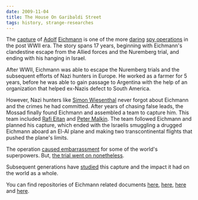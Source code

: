 ```yaml
---
date: 2009-11-04
title: The House On Garibaldi Street
tags: history, strange-researches
---
```


The [capture](http://www.jewishvirtuallibrary.org/jsource/Holocaust/eichcap.html) of [Adolf](http://en.wikipedia.org/wiki/Adolf_Eichmann) [Eichmann](http://www.bbc.co.uk/history/worldwars/genocide/eichmann_01.shtml) is one of the more [daring](http://www.militaryhistoryonline.com/wwii/articles/adolfeichmann.aspx) [spy operations](http://www.holocaustresearchproject.org/trials/eichmanntrialcapture.html) in the post WWII era. The story spans 17 years, beginning with Eichmann's clandestine escape from the Allied forces and the Nuremberg trial, and ending with his hanging in Israel.

After WWII, Eichmann was able to escape the Nuremberg trials and the subsequent efforts of Nazi hunters in Europe. He worked as a farmer for 5 years, before he was able to gain passage to Argentina with the help of an organization that helped ex-Nazis defect to South America.  

However, Nazi hunters like [Simon Wiesenthal](http://www.independent.co.uk/news/world/europe/the-capture-of-eichmann-how-a-nazihunter-tracked-down-his-biggest-prey-507700.html) never forgot about Eichmann and the crimes he had committed. After years of chasing false leads, the Mossad finally found Eichmann and assembled a team to capture him. This team included [Rafi Eitan](http://www.spiegel.de/international/world/0,1518,576973,00.html) and [Peter Malkin](http://www.fpp.co.uk/Auschwitz/Eichmann/Malkin251000.html). The team followed Eichmann and planned his capture, which ended with the Israelis smuggling a drugged Eichmann aboard an El-Al plane and making two transcontinental flights that pushed the plane's limits.  

The operation [caused embarrassment](http://www.guardian.co.uk/world/2006/jun/08/secondworldwar.usa) for some of the world's superpowers. But, [the trial went on nonetheless](http://www.youtube.com/watch?v=OqbWOYO6bAg).  

Subsequent generations have [studied](http://www.latimes.com/news/opinion/la-oe-bascomb21-2009apr21,0,5254400.story) this capture and the impact it had on the world as a whole[](http://www.latimes.com/news/opinion/la-oe-bascomb21-2009apr21,0,5254400.story).  

You can find repositories of Eichmann related documents [here](http://www.archives.gov/iwg/research-papers/eichmann.html), [here](http://www.nizkor.org/hweb/people/e/eichmann-adolf/), [here](http://www.gwu.edu/%7Ensarchiv/NSAEBB/NSAEBB150/index.htm) and [here](http://www.jewishvirtuallibrary.org/jsource/Holocaust/Eichmanntoc.html).